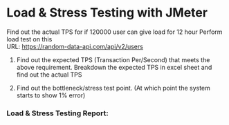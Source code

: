# Load & Stress Testing with JMeter

Find out the actual TPS for if 120000 user can give load for 12 hour
Perform load test on this   
URL: https://random-data-api.com/api/v2/users

1. Find out the expected TPS (Transaction Per/Second) that meets the above requirement. Breakdown the expected TPS in excel sheet and find out the actual TPS

2. Find out the bottleneck/stress test point. (At which point the system starts to show 1% error) 

### Load & Stress Testing Report:
